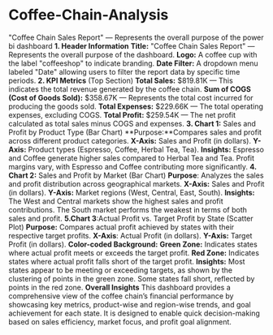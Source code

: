 # Coffee-Chain-Analysis
"Coffee Chain Sales Report" — Represents the overall purpose of the power bi dashboard
**1. Header Information**
**Title:** "Coffee Chain Sales Report" — Represents the overall purpose of the dashboard.
**Logo:** A coffee cup with the label "coffeeshop" to indicate branding.
**Date Filter:** A dropdown menu labeled "Date" allowing users to filter the report data by specific time periods.
**2. KPI Metrics** (Top Section)
**Total Sales:** $819.81K — This indicates the total revenue generated by the coffee chain.
**Sum of COGS (Cost of Goods Sold):** $358.67K — Represents the total cost incurred for producing the goods sold.
**Total Expenses:** $229.66K — The total operating expenses, excluding COGS.
**Total Profit:** $259.54K — The net profit calculated as total sales minus COGS and expenses.
**3. Chart 1:** Sales and Profit by Product Type (Bar Chart)
**Purpose:**Compares sales and profit across different product categories.
**X-Axis:** Sales and Profit (in dollars).
**Y-Axis:** Product types (Espresso, Coffee, Herbal Tea, Tea).
**Insights:**
Espresso and Coffee generate higher sales compared to Herbal Tea and Tea.
Profit margins vary, with Espresso and Coffee contributing more significantly.
**4. Chart 2:** Sales and Profit by Market (Bar Chart)
**Purpose**: Analyzes the sales and profit distribution across geographical markets.
**X-Axis:** Sales and Profit (in dollars).
**Y-Axis:** Market regions (West, Central, East, South).
**Insights:**
The West and Central markets show the highest sales and profit contributions.
The South market performs the weakest in terms of both sales and profit.
**5.Chart 3**:Actual Profit vs. Target Profit by State (Scatter Plot)
**Purpose:** Compares actual profit achieved by states with their respective target profits.
**X-Axis**: Actual Profit (in dollars).
**Y-Axis:** Target Profit (in dollars).
**Color-coded Background:**
**Green Zone:** Indicates states where actual profit meets or exceeds the target profit.
**Red Zone:** Indicates states where actual profit falls short of the target profit.
**Insights:**
Most states appear to be meeting or exceeding targets, as shown by the clustering of points in the green zone.
Some states fall short, reflected by points in the red zone.
**Overall Insights**
This dashboard provides a comprehensive view of the coffee chain’s financial performance by showcasing key metrics, product-wise and region-wise trends, and goal achievement for each state. It is designed to enable quick decision-making based on sales efficiency, market focus, and profit goal alignment.
